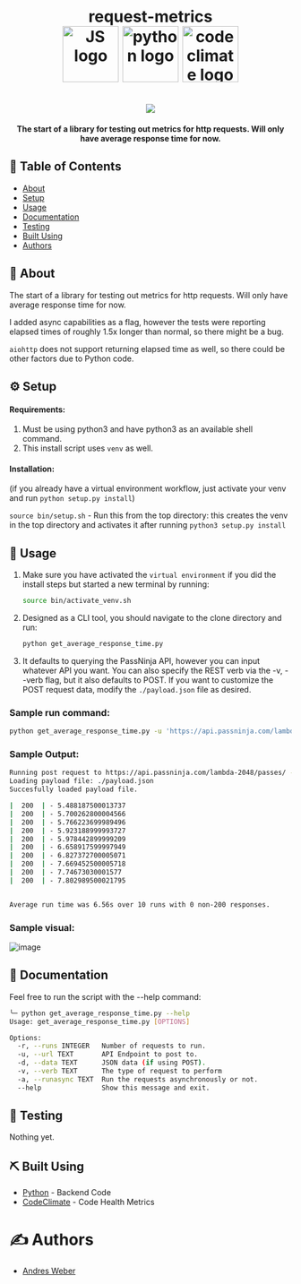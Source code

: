 <div align=center>
    <h1 align=center>
        <br>
        request-metrics
        <br>
        <img width="100px" align=center src="https://upload.wikimedia.org/wikipedia/commons/6/6a/JavaScript-logo.png" alt="JS logo">
        <img width="100px" align=center src="https://www.python.org/static/community_logos/python-powered-h-140x182.png" alt="python logo">
        <img width="100px" align=center src="https://firebounty.com/image/352-codeclimate-code-climate-security" alt="codeclimate logo">
    </h1>
    <h1 align=center>
        <a href="https://codeclimate.com/github/AndresMWeber/request-metrics/maintainability">
            <img src="https://api.codeclimate.com/v1/badges/7ca3f9229751fa068317/maintainability" />
        </a>
    </h1>
    <h4>The start of a library for testing out metrics for http requests.  Will only have average response time for now.</h4>
</div>


## 📝 Table of Contents
- [About](#about)
- [Setup](#setup)
- [Usage](#usage)
- [Documentation](#documentation)
- [Testing](#testing)
- [Built Using](#built_using)
- [Authors](#authors)

## 📙 About <a name = "about"></a>
The start of a library for testing out metrics for http requests.  Will only have average response time for now.

I added async capabilities as a flag, however the tests were reporting elapsed times of roughly 1.5x longer than normal, so there might be a bug.  

`aiohttp` does not support returning elapsed time as well, so there could be other factors due to Python code.

## ⚙️ Setup <a name = "setup"></a>
#### Requirements:

1.  Must be using python3 and have python3 as an available shell command.
1.  This install script uses `venv` as well.

#### Installation:
(if you already have a virtual environment workflow, just activate your venv and run `python setup.py install`)

`source bin/setup.sh` - Run this from the top directory: this creates the venv in the top directory and activates it after running `python3 setup.py install`

## 📡 Usage <a name = "usage"></a>
1.  Make sure you have activated the `virtual environment` if you did the install steps but started a new terminal by running:

    ``` bash
    source bin/activate_venv.sh
    ```

2.  Designed as a CLI tool, you should navigate to the clone directory and run:
    ``` bash
    python get_average_response_time.py
    ```


3. It defaults to querying the PassNinja API, however you can input whatever API you want.  You can also specify the REST verb via the -v, --verb flag, but it also defaults to POST.  If you want to customize the POST request data, modify the `./payload.json` file as desired.

### Sample run command:
``` bash
python get_average_response_time.py -u 'https://api.passninja.com/lambda-2048/passes/'
```
### Sample Output:
``` bash
Running post request to https://api.passninja.com/lambda-2048/passes/ - 10 time(s):
Loading payload file: ./payload.json
Succesfully loaded payload file.

|  200  | - 5.488187500013737
|  200  | - 5.700262800004566
|  200  | - 5.766223699989496
|  200  | - 5.923188999993727
|  200  | - 5.978442899999209
|  200  | - 6.658917599997949
|  200  | - 6.827372700005071
|  200  | - 7.669452500005718
|  200  | - 7.74673030001577
|  200  | - 7.802989500021795


Average run time was 6.56s over 10 runs with 0 non-200 responses.
```
### Sample visual:
![image](https://user-images.githubusercontent.com/1587270/75119852-aabd5d80-5654-11ea-8bfe-893fe3284c48.png)

## 📁 Documentation <a name = "documentation"></a>
Feel free to run the script with the --help command:
``` bash
╰─ python get_average_response_time.py --help
Usage: get_average_response_time.py [OPTIONS]

Options:
  -r, --runs INTEGER   Number of requests to run.
  -u, --url TEXT       API Endpoint to post to.
  -d, --data TEXT      JSON data (if using POST).
  -v, --verb TEXT      The type of request to perform
  -a, --runasync TEXT  Run the requests asynchronously or not.
  --help               Show this message and exit.
```

## 🧪 Testing <a name = "testing"></a>

Nothing yet.

## ⛏️ Built Using <a name = "built_using"></a>
- [Python](https://python.org/) - Backend Code
- [CodeClimate](https://d341kum51qu34d.cloudfront.net/images/2019-04-redesign/code_climate_logo-a046042f.svg) - Code Health Metrics

# ✍️ Authors <a name = "authors"></a>
* [Andres Weber](https://github.com/AndresMWeber)
